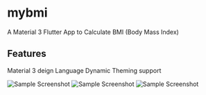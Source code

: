# mybmi

A Material 3 Flutter App to Calculate BMI (Body Mass Index)

## Features ##
Material 3 deign Language
Dynamic Theming support

![Sample Screenshot](https://github.com/SreejithKSGupta/mybmi/assets/72187226/50fc023f-453e-4db1-b8be-dec15fe4d109)
![Sample Screenshot](https://github.com/SreejithKSGupta/mybmi/assets/72187226/a587f07d-300e-4dcd-a41e-7dbbb9f4ecc6)
![Sample Screenshot](https://github.com/SreejithKSGupta/mybmi/assets/72187226/3e872cc9-847e-4887-bb6b-574827764477)

